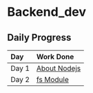 ﻿# Backend_dev
## Daily Progress
| Day | Work Done |
|:---|:---|
| Day 1 | <a href="https://www.notion.so/Day_1-1daeba894363805e8156eb8194af5d6e?pvs=4">About Nodejs |
| Day 2 | <a href="https://github.com/Shubh-ujala/Backend_dev/tree/main/01_fs_module"> fs Module |
